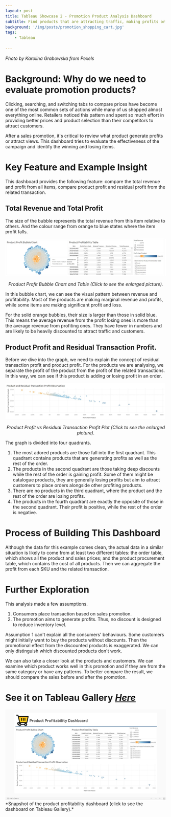 ```yaml
---
layout: post
title: Tableau Showcase 2 - Promotion Product Analysis Dashboard
subtitle: Find products that are attracting traffic, making profits or neither
background: '/img/posts/promotion_shopping_cart.jpg'
tags:
    - Tableau

---
```

*Photo by Karolina Grabowska from Pexels*

# Background: Why do we need to evaluate promotion products?
Clicking, searching, and switching tabs to compare prices have become one of the most common sets of actions while many of us shopped almost everything online. Retailers noticed this pattern and spent so much effort in providing better prices and product selection than their competitors to attract customers. 

After a sales promotion, it's critical to review what product generate profits or attract views. This dashboard tries to evaluate the effectiveness of the campaign and identify the winning and losing items. 

# Key Feature and Example Insight
This dashboard provides the following feature: compare the total revenue and profit from all items, compare product profit and residual profit from the related transaction. 

## Total Revenue and Total Profit
The size of the bubble represents the total revenue from this item relative to others. And the colour range from orange to blue states where the item profit falls.

<a href="/img/posts/tableau_showcase_2_insight_1.jpg" target="_blank">
<img src="/img/posts/tableau_showcase_2_insight_1.jpg" style="max-width:100%;" alt="Product Profit Bubble Chart">
</a>
<p style="text-align:center" ><i>Product Profit Bubble Chart and Table (Click to see the enlarged picture).</i></p>

In this bubble chart, we can see the visual pattern between revenue and profitability. Most of the products are making marginal revenue and profits, while some items are making significant profit and loss. 

For the solid orange bubbles, their size is larger than those in solid blue. This means the average revenue from the profit losing ones is more than the average revenue from profiting ones. They have fewer in numbers and are likely to be heavily discounted to attract traffic and customers. 

## Product Profit and Residual Transaction Profit.
Before we dive into the graph, we need to explain the concept of residual transaction profit and product profit. For the products we are analysing, we separate the profit of the product from the profit of the related transactions. In this way, we can see if this product is adding or losing profit in an order. 

<a href="/img/posts/tableau_showcase_2_insight_2.jpg" target="_blank">
<img src="/img/posts/tableau_showcase_2_insight_2.jpg" style="max-width:100%;" alt="Product Profit vs Residual Transaction Profit">
</a>
<p style="text-align:center" ><i>Product Profit vs Residual Transaction Profit Plot (Click to see the enlarged picture).</i></p>

The graph is divided into four quadrants. 
1. The most adored products are those fall into the first quadrant. This quadrant contains products that are generating profits as well as the rest of the order. 
2. The products in the second quadrant are those taking deep discounts while the rest of the order is gaining profit. Some of them might be catalogue products, they are generally losing profits but aim to attract customers to place orders alongside other profiting products. 
3. There are no products in the third quadrant, where the product and the rest of the order are losing profits. 
4. The products in the fourth quadrant are exactly the opposite of those in the second quadrant. Their profit is positive, while the rest of the order is negative. 

# Process of Building This Dashboard
Although the data for this example comes clean, the actual data in a similar situation is likely to come from at least two different tables: the order table, which shows all the product and sales prices; and the product procurement table, which contains the cost of all products. Then we can aggregate the profit from each SKU and the related transaction.  

# Further Exploration 
This analysis made a few assumptions. 
1. Consumers place transaction based on sales promotion. 
2. The promotion aims to generate profits. Thus, no discount is designed to reduce inventory level.

Assumption 1 can't explain all the consumers' behaviours. Some customers might initially want to buy the products without discounts. Then the promotional effect from the discounted products is exaggerated. We can only distinguish which discounted products don't work. 

We can also take a closer look at the products and customers. We can examine which product works well in this promotion and if they are from the same category or have any patterns. To better compare the result, we should compare the sales before and after the promotion. 

# See it on Tableau Gallery [*Here*](https://public.tableau.com/views/Chap4_Product_Profitability/ProductProfitabilityDashboard?:language=en&:display_count=y&:origin=viz_share_link)


<a href="https://public.tableau.com/views/Chap4_Product_Profitability/ProductProfitabilityDashboard?:language=en&:display_count=y&:origin=viz_share_link" target="_blank">
<img src="/img/posts/tableau_showcase_2_dashboard.jpg" style="max-width:100%;" alt="Price Variation Dashboard">
</a>
*Snapshot of the product profitability dashboard (click to see the dashboard on Tableau Gallery).*

